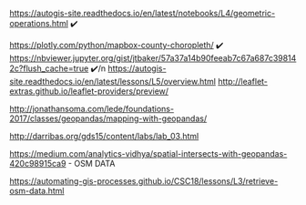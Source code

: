 https://autogis-site.readthedocs.io/en/latest/notebooks/L4/geometric-operations.html  ✔️


https://plotly.com/python/mapbox-county-choropleth/ ✔️
https://nbviewer.jupyter.org/gist/jtbaker/57a37a14b90feeab7c67a687c398142c?flush_cache=true ✔️/n
https://autogis-site.readthedocs.io/en/latest/lessons/L5/overview.html
http://leaflet-extras.github.io/leaflet-providers/preview/


http://jonathansoma.com/lede/foundations-2017/classes/geopandas/mapping-with-geopandas/



http://darribas.org/gds15/content/labs/lab_03.html




https://medium.com/analytics-vidhya/spatial-intersects-with-geopandas-420c98915ca9 - OSM DATA


https://automating-gis-processes.github.io/CSC18/lessons/L3/retrieve-osm-data.html


